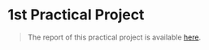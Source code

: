 # 1st Practical Project

> The report of this practical project is available [here](ia_1st_project.pdf).
